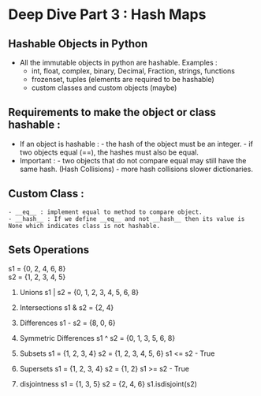 # Deep Dive Part 3 : Hash Maps

## Hashable Objects in Python
- All the immutable objects in python are hashable.
    Examples : 
    - int, float, complex, binary, Decimal, Fraction, strings, functions 
    - frozenset, tuples (elements are required to be hashable) 
    - custom classes and custom objects (maybe)
 
## Requirements to make the object or class hashable :
  - If an object is hashable :
        - the hash of the object must be an integer.
        - if two objects equal (==), the hashes must also be equal.
  - Important :
        - two objects that do not compare equal may still have the same hash. (Hash Collisions)
        - more hash collisions slower dictionaries.
       
## Custom Class : 
    - __eq__ : implement equal to method to compare object.
    - __hash__ : If we define __eq__ and not __hash__ then its value is None which indicates class is not hashable.

## Sets Operations
s1 = {0, 2, 4, 6, 8} <br />
s2 = {1, 2, 3, 4, 5} <br />

1. Unions
    s1 | s2 = {0, 1, 2, 3, 4, 5, 6, 8}

2. Intersections
    s1 & s2 = {2, 4}
    
3. Differences
    s1 - s2 = {8, 0, 6}
    
4. Symmetric Differences
    s1 ^ s2 = {0, 1, 3, 5, 6, 8}
    
5. Subsets
    s1 = {1, 2, 3, 4}
    s2 = {1, 2, 3, 4, 5, 6}
    s1 <= s2  - True

6. Supersets
    s1 = {1, 2, 3, 4}
    s2 = {1, 2}
    s1 >= s2 - True
    
7. disjointness
    s1 = {1, 3, 5}
    s2 = {2, 4, 6}
    s1.isdisjoint(s2)

